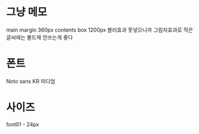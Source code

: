 # 그냥 메모
main margin 360px
contents box 1200px
블러효과 못넣으니까 그림자효과로
작은 글씨에는 볼드체 안쓰는게 좋다

# 폰트
Noto sans KR
미디엄 

# 사이즈
font01 - 24px